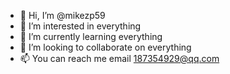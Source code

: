 - 👋 Hi, I’m @mikezp59
- 👀 I’m interested in everything
- 🌱 I’m currently learning everything
- 💞️ I’m looking to collaborate on everything
- 📫 You can reach me email 187354929@qq.com

<!---
mikezp59/mikezp59 is a ✨ special ✨ repository because its `README.md` (this file) appears on your GitHub profile.
You can click the Preview link to take a look at your changes.
--->
